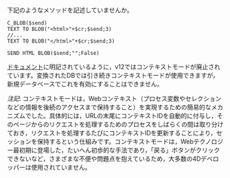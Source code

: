 下記のようなメソッドを記述していませんか。

```
C_BLOB($send)
TEXT TO BLOB("<html>"+$cr;$send;3) 
//...
TEXT TO BLOB("</html>"+$cr;$send;3) 

SEND HTML BLOB($send;"";False)
```
[ドキュメント](http://doc.4d.com/4Dv12/4D/12.4/Web-Context.301-977171.ja.html)に明記されているように，v12ではコンテキストモードが廃止されています。変換されたDBでは引き続きコンテキストモードが使用できますが，新規データベースでこれを有効にすることはできません。

*注記*: コンテキストモードは，Webコンテキスト（プロセス変数やセレクションなどの情報を後続のアクセスまで保持すること）を実現するための簡易的なメカニズムでした。具体的には，URLの末尾にコンテキストIDを自動的に付与し，そのページからのリクエストを処理するためのプロセスをしばらくの間は取り分けておき，リクエストを処理するたびにコンテキストIDを更新することにより，セッションを保持するという仕組みです。コンテキストモードは，Webテクノロジー最初期に登場した，たいへん初歩的な手法であり，「戻る」ボタンがクリックできないなど，さまざまな不便や問題点を抱えているため，大多数の4Dデベロッパーは使用されていません。
